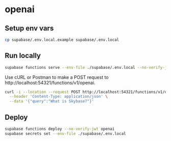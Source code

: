 # openai

## Setup env vars

```bash
cp supabase/.env.local.example supabase/.env.local
```

## Run locally

```bash
supabase functions serve --env-file ./supabase/.env.local --no-verify-jwt
```

Use cURL or Postman to make a POST request to http://localhost:54321/functions/v1/openai.

```bash
curl -i --location --request POST http://localhost:54321/functions/v1/openai \
  --header 'Content-Type: application/json' \
  --data '{"query":"What is Skybase?"}'
```

## Deploy

```bash
supabase functions deploy --no-verify-jwt openai
supabase secrets set --env-file ./supabase/.env.local
```
